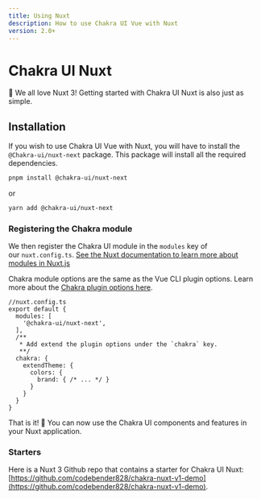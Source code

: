 ```yaml
---
title: Using Nuxt
description: How to use Chakra UI Vue with Nuxt
version: 2.0+
---
```

# Chakra UI Nuxt

💚 We all love Nuxt 3! Getting started with Chakra UI Nuxt is also just as simple.

## Installation

If you wish to use Chakra UI Vue with Nuxt, you will have to install the `@Chakra-ui/nuxt-next` package. This package will install all the required dependencies.

```bash
pnpm install @chakra-ui/nuxt-next
```

or

```bash
yarn add @chakra-ui/nuxt-next
```

### Registering the Chakra module

We then register the Chakra UI module in the `modules` key of our `nuxt.config.ts`. [See the Nuxt documentation to learn more about modules in Nuxt.js](https://nuxtjs.org/guide/modules)

Chakra module options are the same as the Vue CLI plugin options. Learn more about the [Chakra plugin options here](https://vue.chakra-ui.com/plugin-options).

```tsx
//nuxt.config.ts
export default {
  modules: [
    '@chakra-ui/nuxt-next',
  ],
  /**
   * Add extend the plugin options under the `chakra` key.
   **/
  chakra: {
    extendTheme: {
      colors: {
        brand: { /* ... */ }
      }
    }
  }
}
```

That is it! 🚀
You can now use the Chakra UI components and features in your Nuxt application. 

### Starters

Here is a Nuxt 3 Github repo that contains a starter for Chakra UI Nuxt: [https://github.com/codebender828/chakra-nuxt-v1-demo](https://github.com/codebender828/chakra-nuxt-v1-demo).